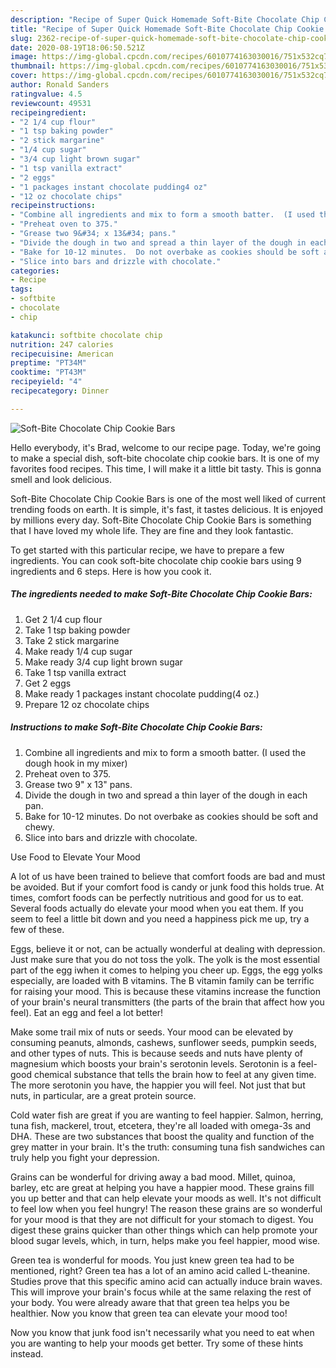 ```yaml
---
description: "Recipe of Super Quick Homemade Soft-Bite Chocolate Chip Cookie Bars"
title: "Recipe of Super Quick Homemade Soft-Bite Chocolate Chip Cookie Bars"
slug: 2362-recipe-of-super-quick-homemade-soft-bite-chocolate-chip-cookie-bars
date: 2020-08-19T18:06:50.521Z
image: https://img-global.cpcdn.com/recipes/6010774163030016/751x532cq70/soft-bite-chocolate-chip-cookie-bars-recipe-main-photo.jpg
thumbnail: https://img-global.cpcdn.com/recipes/6010774163030016/751x532cq70/soft-bite-chocolate-chip-cookie-bars-recipe-main-photo.jpg
cover: https://img-global.cpcdn.com/recipes/6010774163030016/751x532cq70/soft-bite-chocolate-chip-cookie-bars-recipe-main-photo.jpg
author: Ronald Sanders
ratingvalue: 4.5
reviewcount: 49531
recipeingredient:
- "2 1/4 cup flour"
- "1 tsp baking powder"
- "2 stick margarine"
- "1/4 cup sugar"
- "3/4 cup light brown sugar"
- "1 tsp vanilla extract"
- "2 eggs"
- "1 packages instant chocolate pudding4 oz"
- "12 oz chocolate chips"
recipeinstructions:
- "Combine all ingredients and mix to form a smooth batter.  (I used the dough hook in my mixer)"
- "Preheat oven to 375."
- "Grease two 9&#34; x 13&#34; pans."
- "Divide the dough in two and spread a thin layer of the dough in each pan."
- "Bake for 10-12 minutes.  Do not overbake as cookies should be soft and chewy."
- "Slice into bars and drizzle with chocolate."
categories:
- Recipe
tags:
- softbite
- chocolate
- chip

katakunci: softbite chocolate chip 
nutrition: 247 calories
recipecuisine: American
preptime: "PT34M"
cooktime: "PT43M"
recipeyield: "4"
recipecategory: Dinner

---
```



![Soft-Bite Chocolate Chip Cookie Bars](https://img-global.cpcdn.com/recipes/6010774163030016/751x532cq70/soft-bite-chocolate-chip-cookie-bars-recipe-main-photo.jpg)

Hello everybody, it's Brad, welcome to our recipe page. Today, we're going to make a special dish, soft-bite chocolate chip cookie bars. It is one of my favorites food recipes. This time, I will make it a little bit tasty. This is gonna smell and look delicious.



Soft-Bite Chocolate Chip Cookie Bars is one of the most well liked of current trending foods on earth. It is simple, it's fast, it tastes delicious. It is enjoyed by millions every day. Soft-Bite Chocolate Chip Cookie Bars is something that I have loved my whole life. They are fine and they look fantastic.


To get started with this particular recipe, we have to prepare a few ingredients. You can cook soft-bite chocolate chip cookie bars using 9 ingredients and 6 steps. Here is how you cook it.

<!--inarticleads1-->

##### The ingredients needed to make Soft-Bite Chocolate Chip Cookie Bars:

1. Get 2 1/4 cup flour
1. Take 1 tsp baking powder
1. Take 2 stick margarine
1. Make ready 1/4 cup sugar
1. Make ready 3/4 cup light brown sugar
1. Take 1 tsp vanilla extract
1. Get 2 eggs
1. Make ready 1 packages instant chocolate pudding(4 oz.)
1. Prepare 12 oz chocolate chips




<!--inarticleads2-->

##### Instructions to make Soft-Bite Chocolate Chip Cookie Bars:

1. Combine all ingredients and mix to form a smooth batter.  (I used the dough hook in my mixer)
1. Preheat oven to 375.
1. Grease two 9&#34; x 13&#34; pans.
1. Divide the dough in two and spread a thin layer of the dough in each pan.
1. Bake for 10-12 minutes.  Do not overbake as cookies should be soft and chewy.
1. Slice into bars and drizzle with chocolate.




Use Food to Elevate Your Mood


A lot of us have been trained to believe that comfort foods are bad and must be avoided. But if your comfort food is candy or junk food this holds true. At times, comfort foods can be perfectly nutritious and good for us to eat. Several foods actually do elevate your mood when you eat them. If you seem to feel a little bit down and you need a happiness pick me up, try a few of these.

Eggs, believe it or not, can be actually wonderful at dealing with depression. Just make sure that you do not toss the yolk. The yolk is the most essential part of the egg iwhen it comes to helping you cheer up. Eggs, the egg yolks especially, are loaded with B vitamins. The B vitamin family can be terrific for raising your mood. This is because these vitamins increase the function of your brain's neural transmitters (the parts of the brain that affect how you feel). Eat an egg and feel a lot better!

Make some trail mix of nuts or seeds. Your mood can be elevated by consuming peanuts, almonds, cashews, sunflower seeds, pumpkin seeds, and other types of nuts. This is because seeds and nuts have plenty of magnesium which boosts your brain's serotonin levels. Serotonin is a feel-good chemical substance that tells the brain how to feel at any given time. The more serotonin you have, the happier you will feel. Not just that but nuts, in particular, are a great protein source.

Cold water fish are great if you are wanting to feel happier. Salmon, herring, tuna fish, mackerel, trout, etcetera, they're all loaded with omega-3s and DHA. These are two substances that boost the quality and function of the grey matter in your brain. It's the truth: consuming tuna fish sandwiches can truly help you fight your depression. 

Grains can be wonderful for driving away a bad mood. Millet, quinoa, barley, etc are great at helping you have a happier mood. These grains fill you up better and that can help elevate your moods as well. It's not difficult to feel low when you feel hungry! The reason these grains are so wonderful for your mood is that they are not difficult for your stomach to digest. You digest these grains quicker than other things which can help promote your blood sugar levels, which, in turn, helps make you feel happier, mood wise.

Green tea is wonderful for moods. You just knew green tea had to be mentioned, right? Green tea has a lot of an amino acid called L-theanine. Studies prove that this specific amino acid can actually induce brain waves. This will improve your brain's focus while at the same relaxing the rest of your body. You were already aware that that green tea helps you be healthier. Now you know that green tea can elevate your mood too!

Now you know that junk food isn't necessarily what you need to eat when you are wanting to help your moods get better. Try  some  of  these  hints  instead.

